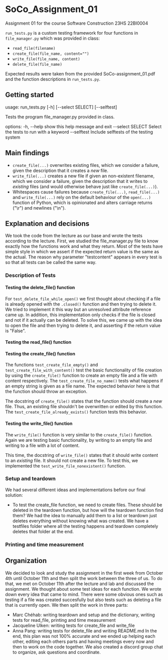 # SoCo_Assignment_01
Assignment 01 for the course Software Construction 23HS 22BI0004

`run_tests.py` is a custom testing framework for four functions in `file_manager.py` which was provided in class:
- `read_file(filename)`
- `create_file(file_name, content="")`
- `write_file(file_name, content)`
- `delete_file(file_name)`

Expected results were taken from the provided SoCo-assignment_01.pdf and the function descriptions in `run_tests.py`.

## Getting started
usage: run_tests.py [-h] [--select SELECT] [--selftest]

Tests the program file_manager.py provided in class.

options:
  -h, --help       show this help message and exit
  --select SELECT  Select the tests to run with a keyword
  --selftest       Include selftests of the testing system

## Main findings
- `create_file(...)` overwrites existing files, which we consider a failure, given the description that it creates a *new* file.
- `write_file(...)` creates a new file if given an non-existent filename, which we consider a failure, given the description that it writes to *existing* files (and would otherwise behave just like `create_file(...)`).
- Whitespaces cause failures because `create_file(...)`, `read_file(...)` and `write_file(...)` rely on the default behaviour of the `open(...)` function of Python, which is opinionated and alters carriage returns ("\\r") and newlines ("\\n").

## Explanation and decisions
We took the code from the lecture as our base and wrote the tests according to the lecture. First, we studied the
file_manager.py file to know exactly how the functions work and what they return. Most of the tests have simple style in
which we assert if the expected return value is the same as the actual. The reason why parameter "testcontent" appears
in every test is so that all tests can be called the same way.

### Description of Tests
#### Testing the delete_file() function
For `test_delete_file_while_open()` we first thought about checking if a file is already opened with the `.closed()` function
and then trying to delete it. We tried to implement it this way but an unresolved attribute reference came up. In
addition, this implementation only checks if the file is closed and not if it actually can be deleted. To solve this, we
came up with the idea to open the file and then trying to delete it, and asserting if the return value is "False".

#### Testing the read_file() function
<!--- insert special cases from Marc -->

#### Testing the create_file() function
The functions `test_create_file_empty()` and `test_create_file_with_content()` test the basic functionality of file 
creation by using the `create_file()` function to create an empty file and a file with content respectively. The 
`test_create_file_no_name()` tests what happens if an empty string is given as a file name. The expected behavior here 
is that the function should throw an exception. 

The docstring of `create_file()` states that the function should create a *new* file. Thus, an existing file shouldn't 
be overwritten or edited by this function. The `test_create_file_already_exists()` function tests this behavior. 

#### Testing the write_file() function
The `write_file()` function is very similar to the `create_file()` function. Again we are testing basic functionality, 
by writing to an empty file and writing to a file with a lot of content. 

<!--- insert description of test_write_file_with_whitespaces() --->

This time, the docstring of `write_file()` states that it should write content to an *existing* file. It should not 
create a new file. To test this, we implemented the `test_write_file_nonexistent()` function.

### Setup and teardown
We had several different ideas and implementations before our final solution:
   - To test the create_file function, we need to create files. These should be deleted in the teardown function, but
     how will the teardown function find them? We had the idea to manually add them to a list or teardown just deletes
     everything without knowing what was created. We have a testfiles folder where all the testing happens and teardown
     completely deletes that folder at the end.
<!--- add the other teardowns and setups -->

### Printing and time measurement
<!--- Marc's part -->

## Organization
We decided to look and study the assignment in the first week from October 4th until October 11th and then split the
work between the three of us. To do that, we met on October 11th after the lecture and lab and discussed the assignment.
We thought about some test ideas for each function. 
We wrote down every idea that came to mind. There were some obvious ones such as testing if a file was created
succesfully but also tests such as deleting a file that is currently open. We then split the work in three parts:
   - Marc Chéhab: writing teardown and setup and the dictionary, writing tests for read_file, printing and time measurement
   - Jacqueline Ulken: writing tests for create_file and write_file
   - Anna Pang: writing tests for delete_file and writing README.md
In the end, this plan was not 100% accurate and we ended up helping each other, editing each others parts and having
meetings every now and then to work on the code together. We also created a discord group chat to organize, ask
questions and coordinate.